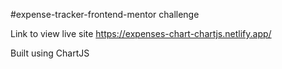 #expense-tracker-frontend-mentor challenge

Link to view live site https://expenses-chart-chartjs.netlify.app/

Built using ChartJS
